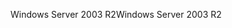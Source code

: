 <span data-ttu-id="9a5c7-101">Windows Server 2003 R2</span><span class="sxs-lookup"><span data-stu-id="9a5c7-101">Windows Server 2003 R2</span></span>